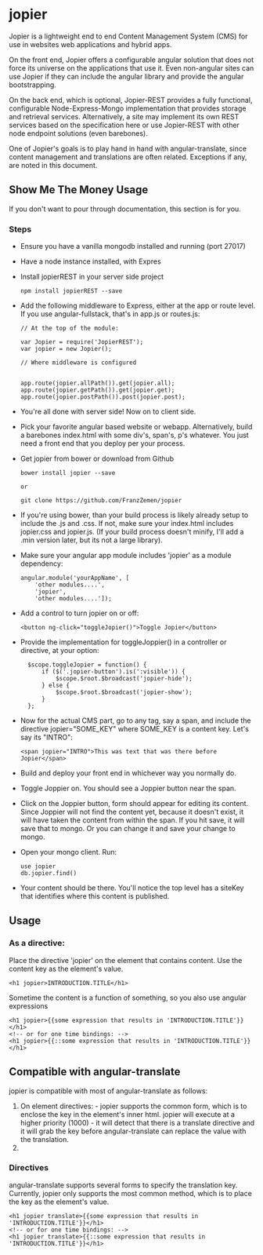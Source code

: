 # jopier 

<p>Jopier is a lightweight end to end Content Management System (CMS) for use in websites 
web applications and hybrid apps.</p>

<p>On the front end, Jopier offers a configurable angular solution that does not force its 
universe on the applications that use it.  Even non-angular sites can use Jopier if they 
can include the angular library and provide the angular bootstrapping.</p>

<p>On the back end, which is optional, Jopier-REST provides a fully functional, configurable 
Node-Express-Mongo implementation that provides storage and retrieval services.  Alternatively, 
a site may implement its own REST services based on the specification here or use Jopier-REST 
with other node endpoint solutions (even barebones).</p>

<p>One of Jopier's goals is to play hand in hand with angular-translate, since content management 
and translations are often related.  Exceptions if any, are noted in this document.</p>

## Show Me The Money Usage

If you don't want to pour through documentation, this section is for you.

### Steps

  - Ensure you have a vanilla mongodb installed and running (port 27017)
  - Have a node instance installed, with Expres
  - Install jopierREST in your server side project
  
        npm install jopierREST --save
        
  - Add the following middleware to Express, either at the app or route level. 
    If you use angular-fullstack, that's in app.js or routes.js:
  
        // At the top of the module:
        
        var Jopier = require('JopierREST');
        var jopier = new Jopier();
        
        // Where middleware is configured
        
        
        app.route(jopier.allPath()).get(jopier.all);
        app.route(jopier.getPath()).get(jopier.get);
        app.route(jopier.postPath()).post(jopier.post);
        
  - You're all done with server side! Now on to client side.
  
  - Pick your favorite angular based website or webapp.  Alternatively, build a barebones index.html with some div's, span's, p's whatever.  You just need a front end that you deploy per your process.
  
  - Get jopier from bower or download from Github
  
        bower install jopier --save
        
        or
        
        git clone https://github.com/FranzZemen/jopier
        
  - If you're using bower, than your build process is likely already setup to include the .js and .css.  If not,
    make sure your index.html includes jopier.css and jopier.js.  (If your build process doesn't minify, I'll add a 
    .min version later, but its not a large library).
    
  - Make sure your angular app module includes 'jopier' as a module dependency:
  
        angular.module('yourAppName', [
            'other modules....',  
            'jopier',
            'other modules....']);
  
        
  - Add a control to turn jopier on or off:
  
        <button ng-click="toggleJopier()">Toggle Jopier</button>
  
  - Provide the implementation for toggleJoppier() in a controller or directive, at your option:
  
          $scope.toggleJopier = function() {
              if ($('.jopier-button').is(':visible')) {
                  $scope.$root.$broadcast('jopier-hide');
              } else {
                  $scope.$root.$broadcast('jopier-show');
              }
          };
        
  - Now for the actual CMS part, go to any tag, say a span, and include the directive jopier="SOME_KEY" where SOME_KEY is a content
  key.  Let's say its "INTRO":
  
        <span jopier="INTRO">This was text that was there before Jopier</span>
        
    
  - Build and deploy your front end in whichever way you normally do.
  
  - Toggle Joppier on.  You should see a Joppier button near the span.
  
  - Click on the Joppier button, form should appear for editing its content.  Since Joppier
  will not find the content yet, because it doesn't exist, it will have taken the content
  from within the span.  If you hit save, it will save that to mongo.  Or you can change it
  and save your change to mongo.
  
  - Open your mongo client.  Run:
  
        use jopier
        db.jopier.find()
  
  - Your content should be there.  You'll notice the top level has a siteKey
  that identifies where this content is published.  
  
  
        
  
  

## Usage

### As a directive: 

Place the directive 'jopier' on the element that contains content.  Use the content key as the element's value.  

    <h1 jopier>INTRODUCTION.TITLE</h1>

Sometime the content is a function of something, so you also use angular expressions 

    <h1 jopier>{{some expression that results in 'INTRODUCTION.TITLE'}}</h1>
    <!-- or for one time bindings: -->
    <h1 jopier>{{::some expression that results in 'INTRODUCTION.TITLE'}}</h1>

## Compatible with angular-translate

jopier is compatible with most of angular-translate as follows:

  1.  On element directives: 
    - jopier supports the common form, which is to enclose the key in the element's inner html.  jopier will execute at a higher priority (1000) - it will detect that there is a translate directive and it will grab the key before angular-translate can replace the value with the translation.
  2. 


### Directives

angular-translate supports several forms to specify the translation key.  Currently, jopier only supports the 
most common method, which is to place the key as the element's value.  

    <h1 jopier translate>{{some expression that results in 'INTRODUCTION.TITLE'}}</h1>
    <!-- or for one time bindings: -->
    <h1 jopier translate>{{::some expression that results in 'INTRODUCTION.TITLE'}}</h1>
